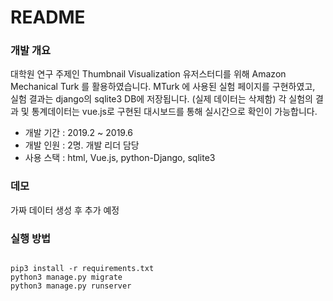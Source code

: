 # README #

### 개발 개요 ###

대학원 연구 주제인 Thumbnail Visualization 유저스터디를 위해 Amazon Mechanical Turk 를 활용하였습니다.
MTurk 에 사용된 실험 페이지를 구현하였고, 실험 결과는 django의 sqlite3 DB에 저장됩니다. (실제 데이터는 삭제함)
각 실험의 결과 및 통계데이터는 vue.js로 구현된 대시보드를 통해 실시간으로 확인이 가능합니다. 

* 개발 기간 : 2019.2 ~ 2019.6
* 개발 인원 : 2명. 개발 리더 담당
* 사용 스택 : html, Vue.js, python-Django, sqlite3

### 데모 ###
가짜 데이터 생성 후 추가 예정

### 실행 방법 ###
<pre>
<code>
pip3 install -r requirements.txt
python3 manage.py migrate
python3 manage.py runserver
</code>
</pre>
